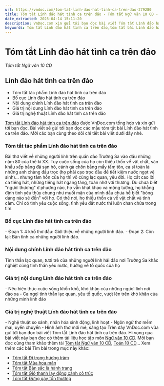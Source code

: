 ```yaml
---
url: https://vndoc.com/tom-tat-linh-dao-hat-tinh-ca-tren-dao-279280
title: Tóm tắt Lính đảo hát tình ca trên đảo - Tóm tắt Ngữ văn 10 CD - VnDoc.com
date_extracted: 2025-04-14 15:11:20
description: VnDoc.com xin gửi tới bạn đọc bài viết Tóm tắt Lính đảo hát tình ca trên đảo. Mời bạn đọc cùng tham khảo.
keywords: Tóm tắt Lính đảo hát tình ca trên đảo,tóm tắt bài Lính đảo hát tình ca trên đảo,tóm tắt tác phẩm Lính đảo hát tình ca trên đảo,Lính đảo hát tình ca trên đảo,ngữ văn 10 Cd,văn 10,tóm tắt ngữ văn 10
---
```


# Tóm tắt Lính đảo hát tình ca trên đảo
 _Tóm tắt Ngữ văn 10 CD_
## Lính đảo hát tình ca trên đảo
  * Tóm tắt tác phẩm Lính đảo hát tình ca trên đảo
  * Bố cục Lính đảo hát tình ca trên đảo
  * Nội dung chính Lính đảo hát tình ca trên đảo
  * Giá trị nội dung Lính đảo hát tình ca trên đảo
  * Giá trị nghệ thuật Lính đảo hát tình ca trên đảo

[Tóm tắt Lính đảo hát tình ca trên đảo](<https://vndoc.com/tom-tat-linh-dao-hat-tinh-ca-tren-dao-279280>) được VnDoc.com tổng hợp và xin gửi tới bạn đọc. Bài viết sẽ gửi tới bạn đọc các mẫu tóm tắt bài Lính đảo hát tình ca trên đảo. Mời các bạn cùng theo dõi chi tiết bài viết dưới đây nhé.
### Tóm tắt tác phẩm Lính đảo hát tình ca trên đảo
Bài thơ viết về những người lính trên quần đảo Trường Sa vào đầu những năm 80 của thế kỉ XX. Tuy cuộc sống của họ còn thiếu thốn về vật chất, sân khấu xếp bằng đá san hô, cánh gà chôn bằng mấy tấm tôn, ca sĩ toàn là những anh chàng đầu trọc \(họ phải cạo trọc đầu để tiết kiệm nước ngọt vệ sinh\)... nhưng tâm hồn của họ thì vô cùng lạc quan, yêu đời. Họ cất cao lời ca tiếng hát, những tiếng hát ngang tàng, toàn nhớ với thương. Dù chưa biết "người thương" ở phương nào, họ vẫn khát khao và mộng tưởng, họ khẳng định tình yêu thủy chung như muối mặn của mình dẫu chưa hề biết "bóng dáng nào sẽ đến" với họ. Có thể nói, họ thiếu thốn cả về vật chất và tình cảm. Chỉ có tình yêu cuộc sống, tình yêu đất nước thì luôn chan chứa trong tim.
### Bố cục Lính đảo hát tình ca trên đảo
\- Đoạn 1: 4 khổ thơ đầu: Giới thiệu về những người lính đảo.
\- Đoạn 2: Còn lại: Bản tình ca những người lính đảo.
### Nội dung chính Lính đảo hát tình ca trên đảo
Tinh thần lạc quan, tươi trẻ của những người lính hải đảo nơi Trường Sa khắc nghiệt cùng tinh thần yêu nước, hướng về tổ quốc của họ
### Giá trị nội dung Lính đảo hát tình ca trên đảo
\- Nêu hiện thực cuộc sống khốn khổ, khó khăn của những người lính nơi đảo xa
\- Ca ngợi tinh thần lạc quan, yêu tổ quốc, vượt lên trên khó khăn của những mình lính đảo
### Giá trị nghệ thuật Lính đảo hát tình ca trên đảo
\- Nghệ thuật so sánh, nhân hóa sinh động, linh hoạt
\- Ngôn ngữ thơ mềm mại, uyển chuyển
\- Hình ảnh thơ mới mẻ, sáng tạo
Trên đây VnDoc.com vừa gửi tới bạn đọc bài viết Tóm tắt Lính đảo hát tình ca trên đảo. Hi vọng qua bài viết này bạn đọc có thêm tài liệu học tập môn [Ngữ văn 10 CD](<https://vndoc.com/ngu-van-10-canh-dieu-tap2>). Mời bạn đọc cùng tham khảo thêm tài [Tóm tắt Ngữ văn 10 CD](<https://vndoc.com/tom-tat-ngu-van-10-cd>), [Toán 10 CD](<https://vndoc.com/toan-10-canh-dieu-tap2>)...
Xem thêm các bài Tìm bài trong mục này khác:
  * [Tóm tắt Đi trong hương tràm](</tom-tat-di-trong-huong-tram-279281>)
  * [Tóm tắt Mùa hoa mận](</tom-tat-mua-hoa-man-279287>)
  * [Tóm tắt Bản sắc là hành trang](</tom-tat-ban-sac-la-hanh-trang-279288>)
  * [Tóm tắt Gió thanh lay động cành cô trúc](</tom-tat-gio-thanh-lay-dong-canh-co-truc-279292>)
  * [Tóm tắt Đừng gây tổn thương](</tom-tat-dung-gay-ton-thuong-279296>)

